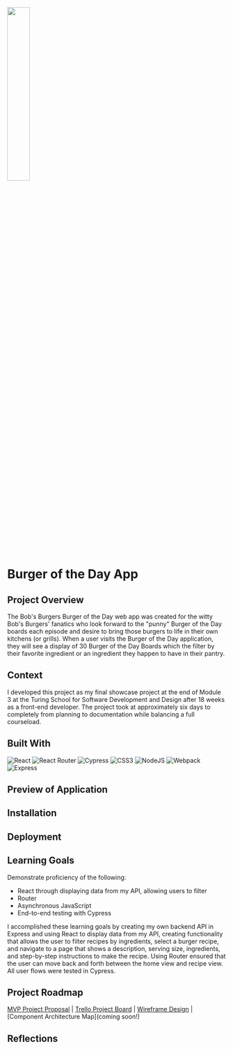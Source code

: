 <img src="https://user-images.githubusercontent.com/106957849/212765467-e63b18a8-648e-4a39-862e-df3dc93c6176.png" width=32% height=32%>

# Burger of the Day App

## Project Overview
The Bob's Burgers Burger of the Day web app was created for the witty Bob's Burgers' fanatics who look forward to the "punny" Burger of the Day boards each episode and desire to bring those burgers to life in their own kitchens (or grills). When a user visits the Burger of the Day application, they will see a display of 30 Burger of the Day Boards which the filter by their favorite ingredient or an ingredient they happen to have in their pantry. 

## Context
I developed this project as my final showcase project at the end of Module 3 at the Turing School for Software Development and Design after 18 weeks as a front-end developer. The project took at approximately six days to completely from planning to documentation while balancing a full courseload.

## Built With
![React](https://img.shields.io/badge/React-20232A?style=for-the-badge&logo=react&logoColor=61DAFB)
![React Router](https://img.shields.io/badge/React_Router-CA4245?style=for-the-badge&logo=react-router&logoColor=white)
![Cypress](https://img.shields.io/badge/-cypress-%23E5E5E5?style=for-the-badge&logo=cypress&logoColor=058a5e)
![CSS3](https://img.shields.io/badge/css3-%231572B6.svg?style=for-the-badge&logo=css3&logoColor=white)
![NodeJS](https://img.shields.io/badge/node.js-6DA55F?style=for-the-badge&logo=node.js&logoColor=white)
![Webpack](https://img.shields.io/badge/webpack-%238DD6F9.svg?style=for-the-badge&logo=webpack&logoColor=black)
![Express](https://img.shields.io/badge/webpack-%238DD6F9.svg?style=for-the-badge&logo=webpack&logoColor=magenta)

## Preview of Application

## Installation

## Deployment

## Learning Goals
Demonstrate proficiency of the following:
- React through displaying data from my API, allowing users to filter
- Router
- Asynchronous JavaScript
- End-to-end testing with Cypress

I accomplished these learning goals by creating my own backend API in Express and using React to display data from my API, creating functionality that allows the user to filter recipes by ingredients, select a burger recipe, and navigate to a page that shows a description, serving size, ingredients, and step-by-step instructions to make the recipe. Using Router ensured that the user can move back and forth between the home view and recipe view. All user flows were tested in Cypress.

## Project Roadmap

[MVP Project Proposal](https://docs.google.com/document/d/1TbYZ-nW2PkP5plAAteY6mmBAbFTXSl3qMF_PHhEnpbY/edit?usp=sharing) | 
[Trello Project Board](https://trello.com/b/5SAGqjAW/burger-of-the-day-project-board) | 
[Wireframe Design](https://docs.google.com/document/d/1d-tkfLvVhsgDKUkMf55Vu5qpucZQymsoNIoJ7ZKmchE/edit?usp=sharing) | 
[Component Architecture Map](coming soon!)

## Reflections


